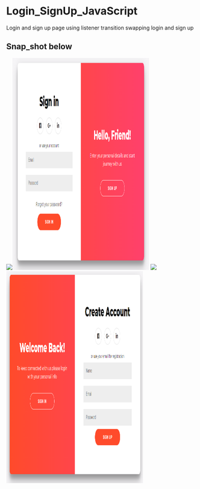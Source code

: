 # Login_SignUp_JavaScript
Login and sign up page using listener transition swapping login and sign up 
## Snap_shot below
<img src="/Screenshort/capture1.png" ><img src="/snapshot/Capture1.PNG" width="363" height="564">
<img src="/Screenshort/capture1.png"><img src="/snapshot/Capture2.PNG" width="363" height="564">
